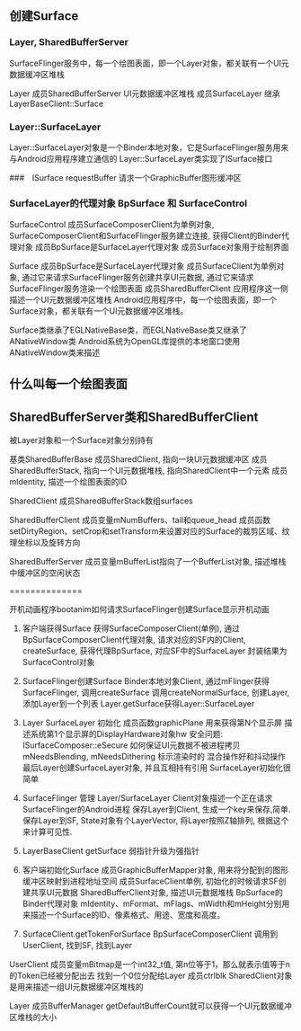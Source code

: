 ## 创建Surface

### Layer, SharedBufferServer
SurfaceFlinger服务中，每一个绘图表面，即一个Layer对象，都关联有一个UI元数据缓冲区堆栈

Layer
成员SharedBufferServer UI元数据缓冲区堆栈
成员SurfaceLayer 继承LayerBaseClient::Surface

### Layer::SurfaceLayer
Layer::SurfaceLayer对象是一个Binder本地对象，它是SurfaceFlinger服务用来与Android应用程序建立通信的
Layer::SurfaceLayer类实现了ISurface接口

###　ISurface
requestBuffer 请求一个GraphicBuffer图形缓冲区

### SurfaceLayer的代理对象 BpSurface 和 SurfaceControl
SurfaceControl 
成员SurfaceComposerClient为单例对象, 
SurfaceComposerClient和SurfaceFlinger服务建立连接, 获得Client的Binder代理对象
成员BpSurface是SurfaceLayer代理对象
成员Surface对象用于绘制界面

Surface
成员BpSurface是SurfaceLayer代理对象
成员SurfaceClient为单例对象, 通过它来请求SurfaceFlinger服务创建共享UI元数据, 通过它来请求SurfaceFlinger服务渲染一个绘图表面
成员SharedBufferClient 应用程序这一侧描述一个UI元数据缓冲区堆栈
Android应用程序中，每一个绘图表面，即一个Surface对象，都关联有一个UI元数据缓冲区堆栈。

Surface类继承了EGLNativeBase类，而EGLNativeBase类又继承了ANativeWindow类
Android系统为OpenGL库提供的本地窗口使用ANativeWindow类来描述

## 什么叫每一个绘图表面

## SharedBufferServer类和SharedBufferClient
被Layer对象和一个Surface对象分别持有

基类SharedBufferBase
成员SharedClient, 指向一块UI元数据缓冲区
成员SharedBufferStack, 指向一个UI元数据堆栈, 指向SharedClient中一个元素
成员mIdentity, 描述一个绘图表面的ID

SharedClient
成员SharedBufferStack数组surfaces

SharedBufferClient
成员变量mNumBuffers、tail和queue_head
成员函数setDirtyRegion、setCrop和setTransform来设置对应的Surface的裁剪区域、纹理坐标以及旋转方向

SharedBufferServer
成员变量mBufferList指向了一个BufferList对象, 描述堆栈中缓冲区的空闲状态


==============

开机动画程序bootanim如何请求SurfaceFlinger创建Surface显示开机动画

1. 客户端获得Surface
获得SurfaceComposerClient(单例), 通过BpSurfaceComposerClient代理对象, 请求对应的SF内的Client, 
createSurface, 获得代理BpSurface, 对应SF中的SurfaceLayer
封装结果为SurfaceControl对象

2. SurfaceFlinger创建Surface
Binder本地对象Client, 通过mFlinger获得 SurfaceFlinger, 调用createSurface
调用createNormalSurface, 创建Layer, 添加Layer到一个列表
Layer.getSurface获得Layer::SurfaceLayer

3. Layer SurfaceLayer 初始化
成员函数graphicPlane 用来获得第N个显示屏
描述系统第1个显示屏的DisplayHardware对象hw
安全问题: ISurfaceComposer::eSecure 如何保证UI元数据不被进程拷贝
mNeedsBlending, mNeedsDithering 标示渲染时的 混合操作好和抖动操作
最后Layer创建SurfaceLayer对象, 并且互相持有引用
SurfaceLayer初始化很简单

4. SurfaceFlinger 管理 Layer/SurfaceLayer
Client对象描述一个正在请求SurfaceFlinger的Android进程
保存Layer到Client, 生成一个key来保存,简单.
保存Layer到SF, State对象有个LayerVector, 将Layer按照Z轴排列, 根据这个来计算可见性.

5. LayerBaseClient getSurface
弱指针升级为强指针

6. 客户端初始化Surface
成员GraphicBufferMapper对象, 用来将分配到的图形缓冲区映射到进程地址空间
成员SurfaceClient单例, 初始化的时候请求SF创建共享UI元数据
SharedBufferClient对象, 描述UI元数据堆栈
BpSurface的Binder代理对象
mIdentity、mFormat、mFlags、mWidth和mHeight分别用来描述一个Surface的ID、像素格式、用途、宽度和高度。

7. SurfaceClient.getTokenForSurface
BpSurfaceComposerClient 调用到 UserClient, 找到SF, 找到Layer

UserClient
成员变量mBitmap是一个int32_t值, 第n位等于1，那么就表示值等于n的Token已经被分配出去
找到一个0位分配给Layer
成员ctrlblk SharedClient对象是用来描述一组UI元数据缓冲区堆栈的

Layer
成员BufferManager getDefaultBufferCount就可以获得一个UI元数据缓冲区堆栈的大小













































